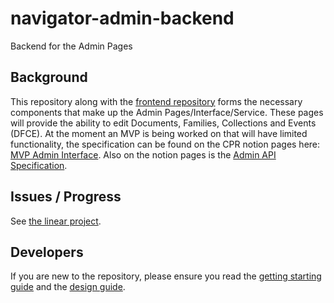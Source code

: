 # navigator-admin-backend
Backend for the Admin Pages

## Background

This repository along with the [frontend repository](https://github.com/climatepolicyradar/navigator-admin-frontend) forms the necessary components that make up the Admin Pages/Interface/Service.
These pages will provide the ability to edit Documents, Families, Collections and Events (DFCE).
At the moment an MVP is being worked on that will have limited functionality, the specification can be found on the CPR notion pages here:
[MVP Admin Interface](https://www.notion.so/climatepolicyradar/MVP-Admin-Interface-bf253a7ab30b4779a846d4322ca4c3f3).
Also on the notion pages is the 
[Admin API Specification](https://www.notion.so/climatepolicyradar/Admin-API-Specification-2adecc8411324b8181e05184fc6a5431#8da09a31c3f244e6a5acfacc9dfd9e2f).

## Issues / Progress

See [the linear project](https://linear.app/climate-policy-radar/project/admin-interface-2fbc66adc34c).
## Developers

If you are new to the repository, please ensure you read the [getting starting guide](GETTING_STARTED.md) and the [design guide](DESIGN.md).